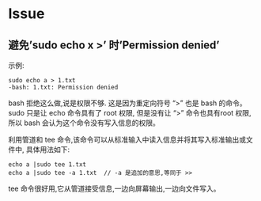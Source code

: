 # Issue

## 避免’sudo echo x >’ 时’Permission denied’

示例:

```shell
sudo echo a > 1.txt
-bash: 1.txt: Permission denied
```

bash 拒绝这么做,说是权限不够.
这是因为重定向符号 “>” 也是 bash 的命令。sudo 只是让 echo 命令具有了 root 权限,
但是没有让 “>” 命令也具有root 权限,所以 bash 会认为这个命令没有写入信息的权限。

利用管道和 tee 命令,该命令可以从标准输入中读入信息并将其写入标准输出或文件中,
具体用法如下:

```
echo a |sudo tee 1.txt
echo a |sudo tee -a 1.txt  // -a 是追加的意思,等同于 >>
```

tee 命令很好用,它从管道接受信息,一边向屏幕输出,一边向文件写入。